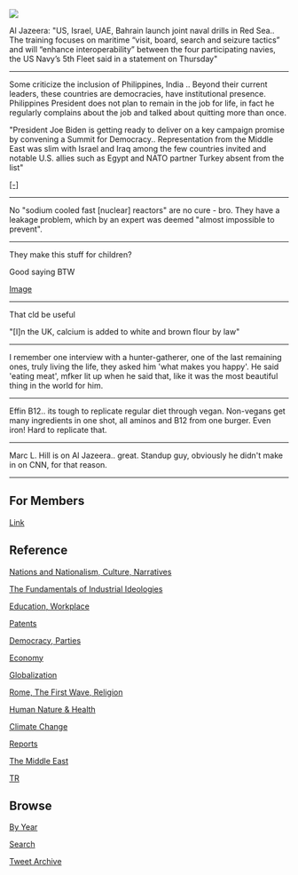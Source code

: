 <img src="https://drive.google.com/uc?export=view&id=1B2wf9R7AMH1d7Vw6e2mucLbIQ5NSjir7"/>

Al Jazeera: "US, Israel, UAE, Bahrain launch joint naval drills in Red
Sea.. The training focuses on maritime “visit, board, search and
seizure tactics” and will “enhance interoperability” between the four
participating navies, the US Navy’s 5th Fleet said in a statement on
Thursday"

---

Some criticize the inclusion of Philippines, India .. Beyond their
current leaders, these countries are democracies, have institutional
presence. Philippines President does not plan to remain in the job for
life, in fact he regularly complains about the job and talked about
quitting more than once.

"President Joe Biden is getting ready to deliver on a key campaign
promise by convening a Summit for Democracy.. Representation from the
Middle East was slim with Israel and Iraq among the few countries
invited and notable U.S. allies such as Egypt and NATO partner Turkey
absent from the list"

[[-]](https://www.reuters.com/world/bidens-democracy-summit-problematic-invite-list-casts-shadow-impact-2021-11-07/)

---

No "sodium cooled fast [nuclear] reactors" are no cure - bro. They
have a leakage problem, which by an expert was deemed "almost
impossible to prevent".

---

They make this stuff for children?

Good saying BTW

[Image](https://pbs.twimg.com/media/FD1MrJOXoAkiPb0?format=jpg&name=small)

---

That cld be useful

"[I]n the UK, calcium is added to white and brown flour by law"

---

I remember one interview with a hunter-gatherer, one of the last
remaining ones, truly living the life, they asked him 'what makes you
happy'. He said 'eating meat', mfker lit up when he said that, like it
was the most beautiful thing in the world for him.

---

Effin B12.. its tough to replicate regular diet through
vegan. Non-vegans get many ingredients in one shot, all aminos and B12
from one burger. Even iron! Hard to replicate that.

---

Marc L. Hill is on Al Jazeera.. great. Standup guy, obviously he
didn't make in on CNN, for that reason.

---

## For Members

[Link](https://thirdwave-members.herokuapp.com)

## Reference

[Nations and Nationalism, Culture, Narratives](/2013/02/nations-and-nationalism.md)

[The Fundamentals of Industrial Ideologies](/2011/04/fundamentals-of-industrial-ideologies.md)

[Education, Workplace](2017/09/education-workplace.md)

[Patents](/2018/09/patents.md)

[Democracy, Parties](/2016/11/democracy.md)

[Economy](/2018/05/economy.md)

[Globalization](/2018/09/globalization.md)

[Rome, The First Wave, Religion](/2017/12/rome.md)

[Human Nature & Health](/2020/07/human-nature.md)

[Climate Change](/2018/12/climate.md)

[Reports](/2019/05/reports.md)

[The Middle East](/2019/07/middleeast.md)

[TR](../tr)

## Browse

[By Year](years.md)

[Search](search.html)

[Tweet Archive](/tweets/README.md)


